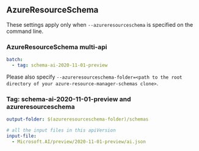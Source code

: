 ## AzureResourceSchema

These settings apply only when `--azureresourceschema` is specified on the command line.

### AzureResourceSchema multi-api

``` yaml $(azureresourceschema) && $(multiapi)
batch:
  - tag: schema-ai-2020-11-01-preview

```

Please also specify `--azureresourceschema-folder=<path to the root directory of your azure-resource-manager-schemas clone>`.


### Tag: schema-ai-2020-11-01-preview and azureresourceschema

``` yaml $(tag) == 'schema-ai-2020-11-01-preview' && $(azureresourceschema)
output-folder: $(azureresourceschema-folder)/schemas

# all the input files in this apiVersion
input-file:
  - Microsoft.AI/preview/2020-11-01-preview/ai.json
```

